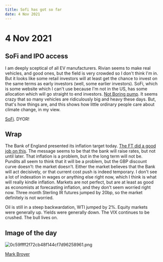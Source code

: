 ```yaml
---
title: Sofi has got so far
date: 4 Nov 2021
---
```


# 4 Nov 2021

## SoFi and IPO access

I am deeply sceptical of all EV manufacturers. Rivian seems to make real vehicles, and good ones, but the field is very crowded so I don't think I'm in.
But it looks like some retail investors will at least get the chance to invest on the same terms as early investors (well, some earlier investors).
SoFi, which is some website which I can't use because I'm not in the US, has some allocation which will go straight to end investors.
[Not Boring pump](https://www.notboring.co/p/rivian-the-most-remarkable-adventure?token=eyJ1c2VyX2lkIjoxMTAyMDI1LCJwb3N0X2lkIjo0MzU0OTAwNiwiXyI6IjJTQkZvIiwiaWF0IjoxNjM2MDYwODI1LCJleHAiOjE2MzYwNjQ0MjUsImlzcyI6InB1Yi0xMDAyNSIsInN1YiI6InBvc3QtcmVhY3Rpb24ifQ.anYrcM9qb8Jtkc4U-LzysmWVb1J2D88DGTNCi8qdSCw). It seems crazy that so many vehicles are ridiculously big and heavy these days. But, that's how things are, and this shows how little ordinary people care about climate change, in my view. 

[SoFi](https://www.sofi.com/invest/ipo-investing/). DYOR!

## Wrap

The Bank of England presented its inflation target today. 
[The FT did a good job on this](https://www.ft.com/content/ff1c58c9-f531-4f84-b3a3-a4b41b738ed2).
The message seems to be that the bank will raise rates, but not until later.
That inflation is a problem, but in the long term will not be.
Pundits all seem to think that it will be a problem, but the GBP discount curve doesn't: the market doesn't.
Either the market believes that the Bank will act decisively, or that current cost push is indeed temporary.
I don't see a lot of indexation in wages or anything else right now, which I think is what will really kindle inflation.
Markets are not perfect, but are at least as good as economists at forecasting inflation, and they don't seem worried right now.
Three month Sterling IR futures jumped by 20bp, so the market definitely is not worried.

Oil is still in a steep backwardation, WTI jumped by 2%.
Equity markets were generally up.
Yields were generally down. 
The VIX continues to be crushed.
The bull lives on.

## Image of the day
![0c59ffff2f72cb48f144cf7d96258961.png]({attach}0c59ffff2f72cb48f144cf7d96258961.png)

[Mark Broyer](https://twitter.com/AngedeChaton/status/1379376426760212482?s=20)